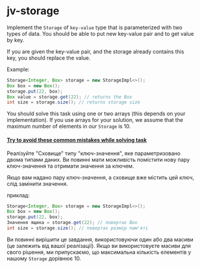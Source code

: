 # jv-storage

Implement the `Storage` of `key-value` type that is parameterized with two types of data. 
You should be able to put new key-value pair and to get value by key.

If you are given the key-value pair, and the storage already contains this key, you should replace the value.

Example:
```java
Storage<Integer, Box> storage = new StorageImpl<>(); 
Box box = new Box();
storage.put(22, box); 
Box value = storage.get(22); // returns the Box
int size = storage.size(); // returns storage size
```
You should solve this task using one or two arrays (this depends on your implementation). 
If you use arrays for your solution, we assume that the maximum number of elements in our `Storage` is 10.
#### [Try to avoid these common mistakes while solving task](https://mate-academy.github.io/jv-program-common-mistakes/java-core/generics/storage.html)
Реалізуйте "Сховище" типу "ключ-значення", яке параметризовано двома типами даних.
Ви повинні мати можливість помістити нову пару ключ-значення та отримати значення за ключем.

Якщо вам надано пару ключ-значення, а сховище вже містить цей ключ, слід замінити значення.

приклад:
```java
Storage<Integer, Box> storage = new StorageImpl<>();
Box box = new Box();
storage.put(22, box);
Значення ящика = storage.get(22); // повертає Box
int size = storage.size(); // повертає розмір пам'яті
```
Ви повинні вирішити це завдання, використовуючи один або два масиви (це залежить від вашої реалізації).
Якщо ви використовуєте масиви для свого рішення, ми припускаємо, що максимальна кількість елементів у нашому `Storage` дорівнює 10.
